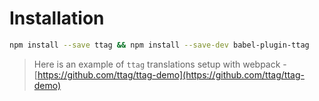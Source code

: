 # Installation

```bash
npm install --save ttag && npm install --save-dev babel-plugin-ttag
```

> Here is an example of `ttag` translations setup with webpack - [https://github.com/ttag/ttag-demo](https://github.com/ttag/ttag-demo)



